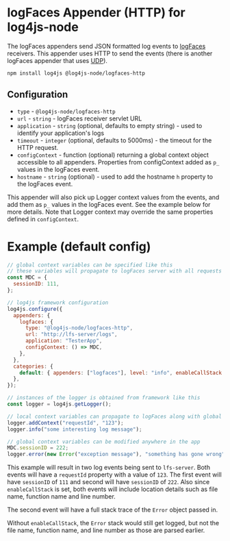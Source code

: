 # logFaces Appender (HTTP) for log4js-node

The logFaces appenders send JSON formatted log events to [logFaces](http://www.moonlit-software.com) receivers. This appender uses HTTP to send the events (there is another logFaces appender that uses [UDP](https://github.com/log4js-node/logFaces-UDP)).

```bash
npm install log4js @log4js-node/logfaces-http
```

## Configuration

- `type` - `@log4js-node/logfaces-http`
- `url` - `string` - logFaces receiver servlet URL
- `application` - `string` (optional, defaults to empty string) - used to identify your application's logs
- `timeout` - `integer` (optional, defaults to 5000ms) - the timeout for the HTTP request.
- `configContext` - function (optional) returning a global context object accessible to all appenders. Properties from configContext added as `p_` values in the logFaces event.
- `hostname` - `string` (optional) - used to add the hostname `h` property to the logFaces event.

This appender will also pick up Logger context values from the events, and add them as `p_` values in the logFaces event. See the example below for more details. Note that Logger context may override the same properties defined in `configContext`.

# Example (default config)

```javascript
// global context variables can be specified like this
// these variables will propagate to logFaces server with all requests
const MDC = {
  sessionID: 111,
};

// log4js framework configuration
log4js.configure({
  appenders: {
    logfaces: {
      type: "@log4js-node/logfaces-http",
      url: "http://lfs-server/logs",
      application: "TesterApp",
      configContext: () => MDC,
    },
  },
  categories: {
    default: { appenders: ["logfaces"], level: "info", enableCallStack: true },
  },
});

// instances of the logger is obtained from framework like this
const logger = log4js.getLogger();

// local context variables can propagate to logFaces along with global context
logger.addContext("requestId", "123");
logger.info("some interesting log message");

// global context variables can be modified anywhere in the app
MDC.sessionID = 222;
logger.error(new Error("exception message"), "something has gone wrong");
```

This example will result in two log events being sent to `lfs-server`. Both events will have a `requestId` property with a value of `123`. The first event will have `sessionID` of `111` and second will have `sessionID` of `222`. Also since `enableCallStack` is set, both events will include location details such as file name, function name and line number.

The second event will have a full stack trace of the `Error` object passed in.

Without `enableCallStack`, the `Error` stack would still get logged, but not the file name, function name, and line number as those are parsed earlier.

